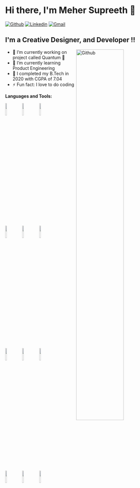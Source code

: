 # Hi there, I'm Meher Supreeth 👋

[![Github](https://img.shields.io/badge/-Github-000?style=flat&logo=Github&logoColor=white)](https://github.com/mehersk)
[![Linkedin](https://img.shields.io/badge/-LinkedIn-blue?style=flat&logo=Linkedin&logoColor=white)](https://www.linkedin.com/in/meher-supreeth-korukonda-373b6a158/)
[![Gmail](https://img.shields.io/badge/-Gmail-c14438?style=flat&logo=Gmail&logoColor=white)](mailto:mehersupreeth@gmail.com)

## I'm a Creative Designer, and Developer !!

<img width="55%" align="right" alt="Github" src="https://res.cloudinary.com/dftta3ewo/image/upload/v1612741693/git-header_hsfxvc.svg" />

- 🔭 I’m currently working on project called Quantum 🌟
- 🌱 I’m currently learning Product Engineering
- 👯 I completed my B.Tech in 2020 with CGPA of 7.04
- ⚡ Fun fact: I love to do coding

**Languages and Tools:** 

<p>
    <code><img width="10%" src="https://www.vectorlogo.zone/logos/java/java-ar21.svg"></code>
    <code><img width="10%" src="https://www.vectorlogo.zone/logos/kotlinlang/kotlinlang-ar21.svg"></code>
    <code><img width="10%" src="https://www.vectorlogo.zone/logos/android/android-ar21.svg"></code>
    <br />
    <code><img width="10%" src="https://www.vectorlogo.zone/logos/gradle/gradle-ar21.svg"></code>
    <code><img width="10%" src="https://www.vectorlogo.zone/logos/circleci/circleci-ar21.svg"></code>
    <code><img width="10%" src="https://www.vectorlogo.zone/logos/json/json-ar21.svg"></code>
    <br />
    <code><img width="10%" src="https://www.vectorlogo.zone/logos/mysql/mysql-ar21.svg"></code>
    <code><img width="10%" src="https://www.vectorlogo.zone/logos/sqlite/sqlite-ar21.svg"></code>
    <code><img width="10%" src="https://www.vectorlogo.zone/logos/firebase/firebase-ar21.svg"></code>
    <br />
    <code><img width="10%" src="https://www.vectorlogo.zone/logos/git-scm/git-scm-ar21.svg"></code>
    <code><img width="10%" src="https://www.vectorlogo.zone/logos/yaml/yaml-ar21.svg"></code>
    <code><img width="10%" src="https://www.vectorlogo.zone/logos/gnu_bash/gnu_bash-ar21.svg"></code>
</p>
